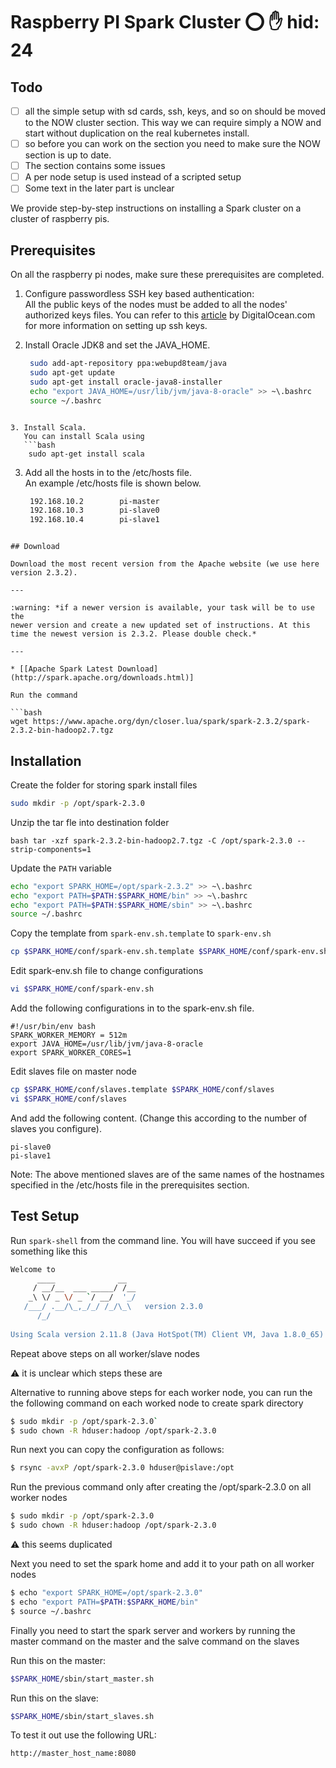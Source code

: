 # Raspberry PI Spark Cluster :o: :raised_hand: hid: 24

## Todo

- [ ] all the simple setup with sd cards, ssh, keys, and so on should be moved to the NOW cluster section. This way we can require simply a NOW and start without duplication on the real kubernetes install.
- [ ] so before you can work on the section you need to make sure the NOW section is up to date.
- [ ] The section contains some issues
- [ ] A per node setup is used instead of a scripted setup
- [ ] Some text in the later part is unclear

We provide step-by-step instructions on installing a Spark cluster on a cluster of raspberry pis. 

## Prerequisites
On all the raspberry pi nodes, make sure these prerequisites are completed.

1. Configure passwordless SSH key based authentication:  
   All the public keys of the nodes must be added to all the nodes' authorized keys files. 
   You can refer to this [article](https://www.digitalocean.com/community/tutorials/how-to-set-up-ssh-keys--2) by DigitalOcean.com for more information on setting up ssh keys. 

2. Install Oracle JDK8 and set the JAVA_HOME.     
   ```bash 
   	sudo add-apt-repository ppa:webupd8team/java
   	sudo apt-get update
   	sudo apt-get install oracle-java8-installer
	echo "export JAVA_HOME=/usr/lib/jvm/java-8-oracle" >> ~\.bashrc
	source ~/.bashrc 
``` 

3. Install Scala.  
   You can install Scala using 
   ```bash 
	sudo apt-get install scala 
```

3. Add all the hosts in to the /etc/hosts file.  
   An example /etc/hosts file is shown below. 
   ```bash 
	192.168.10.2		pi-master
	192.168.10.3		pi-slave0
	192.168.10.4	 	pi-slave1
```

## Download 

Download the most recent version from the Apache website (we use here
version 2.3.2).

---

:warning: *if a newer version is available, your task will be to use the
newer version and create a new updated set of instructions. At this
time the newest version is 2.3.2. Please double check.*

---

* [[Apache Spark Latest Download](http://spark.apache.org/downloads.html)] 

Run the command

```bash 
wget https://www.apache.org/dyn/closer.lua/spark/spark-2.3.2/spark-2.3.2-bin-hadoop2.7.tgz 
```

## Installation

Create the folder for storing spark install files

```bash 
sudo mkdir -p /opt/spark-2.3.0
```

Unzip the tar fle into destination folder

```bash tar -xzf spark-2.3.2-bin-hadoop2.7.tgz -C /opt/spark-2.3.0 --strip-components=1 ```

Update the `PATH` variable

```bash 
echo "export SPARK_HOME=/opt/spark-2.3.2" >> ~\.bashrc
echo "export PATH=$PATH:$SPARK_HOME/bin" >> ~\.bashrc
echo "export PATH=$PATH:$SPARK_HOME/sbin" >> ~\.bashrc
source ~/.bashrc 
```

Copy the template from `spark-env.sh.template` to `spark-env.sh`

```bash 
cp $SPARK_HOME/conf/spark-env.sh.template $SPARK_HOME/conf/spark-env.sh 
```

Edit spark-env.sh file to change configurations


```bash 
vi $SPARK_HOME/conf/spark-env.sh 
```

Add the following configurations in to the spark-env.sh file.  

```
#!/usr/bin/env bash
SPARK_WORKER_MEMORY = 512m
export JAVA_HOME=/usr/lib/jvm/java-8-oracle
export SPARK_WORKER_CORES=1
```

Edit slaves file on master node

```bash 
cp $SPARK_HOME/conf/slaves.template $SPARK_HOME/conf/slaves
vi $SPARK_HOME/conf/slaves
``` 

And add the following content. (Change this according to the number of slaves you configure).

```
pi-slave0
pi-slave1
```

Note: The above mentioned slaves are of the same names of the hostnames specified in the /etc/hosts file in the prerequisites section. 

## Test Setup	

Run `spark-shell` from the command line. You will have succeed if you
see something like this

```bash 
Welcome to
      ____              __
     / __/__  ___ _____/ /__
    _\ \/ _ \/ _ `/ __/  '_/
   /___/ .__/\_,_/_/ /_/\_\   version 2.3.0
      /_/
         
Using Scala version 2.11.8 (Java HotSpot(TM) Client VM, Java 1.8.0_65)
```

Repeat above steps on all worker/slave nodes

:warning: it is unclear which steps these are

Alternative to running above steps for each worker node, you can run
the the following command on each worked node to create spark directory

```bash 
$ sudo mkdir -p /opt/spark-2.3.0`
$ sudo chown -R hduser:hadoop /opt/spark-2.3.0
```

Run next you can copy the configuration as follows:

``` bash
$ rsync -avxP /opt/spark-2.3.0 hduser@pislave:/opt
```

Run the previous command only after creating the /opt/spark-2.3.0 on
all worker nodes

```bash 
$ sudo mkdir -p /opt/spark-2.3.0
$ sudo chown -R hduser:hadoop /opt/spark-2.3.0
```

:warning: this seems duplicated

Next you need to set the spark home and add it to your path on all
worker nodes

```bash 
$ echo "export SPARK_HOME=/opt/spark-2.3.0"
$ echo "export PATH=$PATH:$SPARK_HOME/bin"
$ source ~/.bashrc
```

Finally you need to start the spark server and workers by running the
master command on the master and the salve command on the slaves

Run this on the master:

```bash 
$SPARK_HOME/sbin/start_master.sh 
```
Run this on the slave:

```bash 
$SPARK_HOME/sbin/start_slaves.sh 
```

To test it out use the following URL:

```http://master_host_name:8080```
